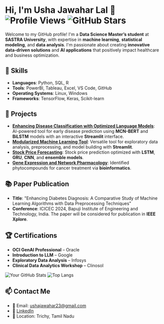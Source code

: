 # Hi, I'm Usha Jawahar Lal 👋 ![Profile Views](https://komarev.com/ghpvc/?username=shausha) ![GitHub Stars](https://img.shields.io/github/stars/shausha?style=social)

Welcome to my GitHub profile! I'm a **Data Science Master’s student** at **SASTRA University**, with expertise in **machine learning**, **statistical modeling**, and **data analysis**. I'm passionate about creating **innovative data-driven solutions** and **AI applications** that positively impact healthcare and business optimization.

## 🚀 Skills
- **Languages**: Python, SQL, R
- **Tools**: PowerBI, Tableau, Excel, VS Code, GitHub
- **Operating Systems**: Linux, Windows
- **Frameworks**: TensorFlow, Keras, Scikit-learn

## 🎯 Projects
- **[Enhancing Disease Classification with Optimized Language Models](#)**: AI-powered tool for early disease prediction using **MCN-BERT** and **BiLSTM** models with an interactive **Streamlit** interface.
- **[Modularized Machine Learning Tool](#)**: Versatile tool for exploratory data analysis, preprocessing, and model building with **Streamlit**.
- **[Stock Price Forecasting](#)**: Stock price prediction optimized with **LSTM**, **GRU**, **CNN**, and **ensemble models**.
- **[Gene Expression and Network Pharmacology](#)**: Identified phytocompounds for cancer treatment via **bioinformatics**.

## 📚 Paper Publication
- **Title**: "Enhancing Diabetes Diagnosis: A Comparative Study of Machine Learning Algorithms with Data Preprocessing Techniques"
- **Conference**: ICICEC 2024, Bapuji Institute of Engineering and Technology, India. The paper will be considered for publication in **IEEE Xplore**.

## 🏆 Certifications
- **OCI GenAI Professional** – Oracle
- **Introduction to LLM** – Google
- **Exploratory Data Analysis** – Infosys
- **Clinical Data Analytics Workshop** – Clinosol

![Your GitHub Stats](https://github-readme-stats.vercel.app/api?username=shausha&show_icons=true&hide_title=true&count_private=true&hide=prs) 
![Top Langs](https://github-readme-stats.vercel.app/api/top-langs/?username=shausha&layout=compact)

## 📫 Contact Me
- 📧 Email: [ushajawahar23@gmail.com](mailto:ushajawahar23@gmail.com)
- 🔗 [LinkedIn](https://www.linkedin.com/in/usha2023/)
- 📍 Location: Trichy, Tamil Nadu
